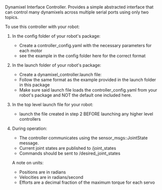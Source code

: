 Dynamixel Interface Controller. Provides a simple abstracted interface that can control many dynamixels across multiple serial ports using only two topics.

To use this controller with your robot:

1. In the config folder of your robot's package:
	- Create a controller_config.yaml with the necessary parameters for each motor
	- see the example in the config folder here for the correct format

2. In the launch folder of your robot's package:
	- Create a dynamixel_controller.launch file:
	- Follow the same format as the example provided in the launch folder in this package
	- Make sure said launch file loads the controller_config.yaml from your robot's package and NOT the default one included here.

3. In the top level launch file for your robot:
	- launch the file created in step 2 BEFORE launching any higher level controllers

4. During operation:

	- The controller communicates using the sensor_msgs::JointState message.
	- Current joint states are published to /joint_states
	- Commands should be sent to /desired_joint_states

	A note on units:
	- Positions are in radians
	- Velocities are in radians/second
	- Efforts are a decimal fraction of the maximum torque for each servo